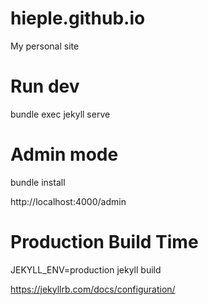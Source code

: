 # hieple.github.io
My personal site

# Run dev
bundle exec jekyll serve

# Admin mode
bundle install

http://localhost:4000/admin

# Production Build Time
JEKYLL_ENV=production jekyll build

https://jekyllrb.com/docs/configuration/